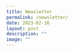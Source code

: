 ```yaml
---
title: Newsletter
permalink: /newsletter/
date: 2023-02-16
layout: post
description: ""
image: ""
---
```

